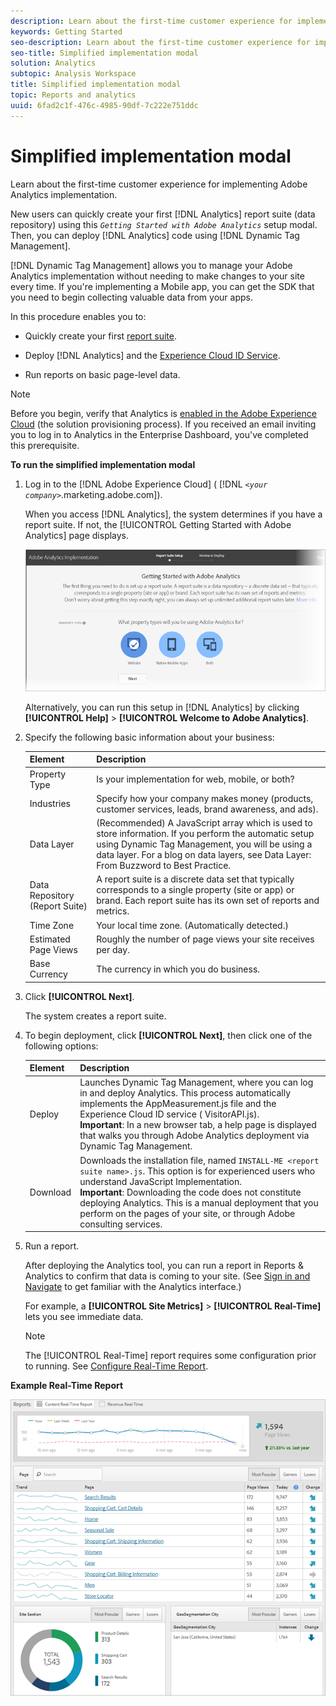 ```yaml
---
description: Learn about the first-time customer experience for implementing Adobe Analytics implementation.
keywords: Getting Started
seo-description: Learn about the first-time customer experience for implementing Adobe Analytics implementation.
seo-title: Simplified implementation modal
solution: Analytics
subtopic: Analysis Workspace
title: Simplified implementation modal
topic: Reports and analytics
uuid: 6fad2c1f-476c-4985-90df-7c222e751ddc
---
```


# Simplified implementation modal

Learn about the first-time customer experience for implementing Adobe Analytics implementation.

<!-- 

<p>https://activation.adobedtm.com/index.php?redirected=1 </p>

 -->

New users can quickly create your first [!DNL Analytics] report suite (data repository) using this *`Getting Started with Adobe Analytics`* setup modal. Then, you can deploy [!DNL Analytics] code using [!DNL Dynamic Tag Management].

[!DNL Dynamic Tag Management] allows you to manage your Adobe Analytics implementation without needing to make changes to your site every time. If you're implementing a Mobile app, you can get the SDK that you need to begin collecting valuable data from your apps.

In this procedure enables you to:

* Quickly create your first [report suite](https://marketing.adobe.com/resources/help/en_US/analytics/getting-started/report-suites.html). 
* Deploy [!DNL Analytics] and the [Experience Cloud ID Service](https://marketing.adobe.com/resources/help/en_US/mcvid/). 

* Run reports on basic page-level data.

>[!NOTE]
>
>Before you begin, verify that Analytics is [enabled in the Adobe Experience Cloud](https://marketing.adobe.com/resources/help/en_US/mcloud/core_services.html) (the solution provisioning process). If you received an email inviting you to log in to Analytics in the Enterprise Dashboard, you've completed this prerequisite.

**To run the simplified implementation modal** 

1. Log in to the [!DNL Adobe Experience Cloud] ( [!DNL *`<your company>`*.marketing.adobe.com]).

   When you access [!DNL Analytics], the system determines if you have a report suite. If not, the [!UICONTROL Getting Started with Adobe Analytics] page displays.

   ![](assets/analytics-implementation-rs-wizard.png)

   Alternatively, you can run this setup in [!DNL Analytics] by clicking **[!UICONTROL Help]** > **[!UICONTROL Welcome to Adobe Analytics]**. 

1. Specify the following basic information about your business:

   | Element | Description |
   |--- |--- |
   |Property Type|Is your implementation for web, mobile, or both?|
   |Industries|Specify how your company makes money (products, customer services, leads, brand awareness, and ads).|
   |Data Layer|(Recommended) A JavaScript array which is used to store information. If you perform the automatic setup using Dynamic Tag    Management, you will be using a data layer.  For a blog on data layers, see  Data Layer: From Buzzword to Best Practice.|
   |Data Repository (Report Suite)|A  report suite is a discrete data set that typically corresponds to a single property (site or app)    or brand. Each report suite has its own set of reports and metrics.|
   |Time Zone|Your local time zone. (Automatically detected.)|
   |Estimated Page Views|Roughly the number of page views your site receives per day.|
   |Base Currency|The currency in which you do business.|

1. Click **[!UICONTROL Next]**.

   The system creates a report suite. 

1. To begin deployment, click **[!UICONTROL Next]**, then click one of the following options:

   | Element | Description |
   |--- |--- |
   |Deploy|Launches  Dynamic Tag Management, where you can log in and deploy Analytics. This process automatically implements the AppMeasurement.js file and the Experience Cloud ID service ( VisitorAPI.js).<br>**Important**: In a new browser tab, a help page is displayed that walks you through  Adobe Analytics deployment via Dynamic Tag Management.|
   |Download|Downloads the installation file, named `INSTALL-ME <report suite name>.js`. This option is for experienced users who understand  JavaScript Implementation. <br>**Important**: Downloading the code does not constitute deploying  Analytics. This is a manual deployment that you perform on the pages of your site, or through Adobe consulting services.|

1. Run a report.

   After deploying the Analytics tool, you can run a report in Reports & Analytics to confirm that data is coming to your site. (See [Sign in and Navigate](https://marketing.adobe.com/resources/help/en_US/analytics/getting-started/analytics-navigation.html) to get familiar with the Analytics interface.)

   For example, a **[!UICONTROL Site Metrics]** > **[!UICONTROL Real-Time]** lets you see immediate data.

   >[!NOTE]
   >
   >The [!UICONTROL Real-Time] report requires some configuration prior to running. See [Configure Real-Time Report](https://marketing.adobe.com/resources/help/en_US/reference/t_realtime_admin.html).

**Example Real-Time Report**

   ![](assets/real-time-report.png)

